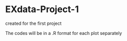 EXdata-Project-1
================

created for the first project


The codes will be in a .R format for each plot separately 
